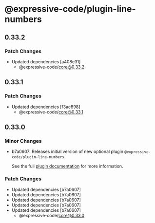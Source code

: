 # @expressive-code/plugin-line-numbers

## 0.33.2

### Patch Changes

- Updated dependencies [a408e31]
  - @expressive-code/core@0.33.2

## 0.33.1

### Patch Changes

- Updated dependencies [f3ac898]
  - @expressive-code/core@0.33.1

## 0.33.0

### Minor Changes

- b7a0607: Releases initial version of new optional plugin `@expressive-code/plugin-line-numbers`.

  See the full [plugin documentation](https://expressive-code.com/plugins/line-numbers/) for more information.

### Patch Changes

- Updated dependencies [b7a0607]
- Updated dependencies [b7a0607]
- Updated dependencies [b7a0607]
- Updated dependencies [b7a0607]
- Updated dependencies [b7a0607]
  - @expressive-code/core@0.33.0
